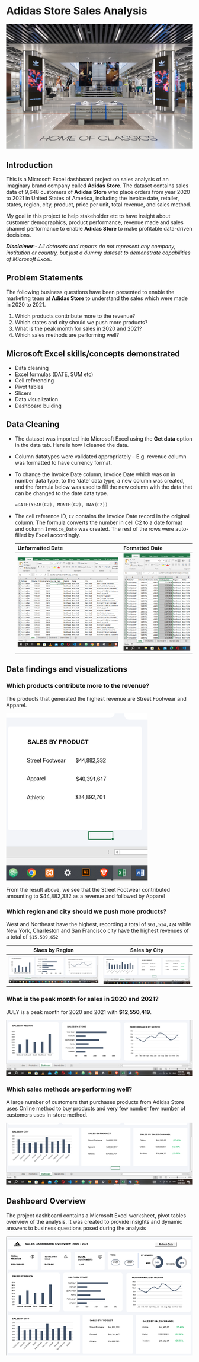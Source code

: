 # Adidas Store Sales Analysis 
![](adidas-store.png)

## Introduction
This is a Microsoft Excel dashboard project on sales analysis of an imaginary brand company called **Adidas Store**. 
The dataset contains sales data of 9,648 customers of **Adidas Store** who place orders from year 2020 to 2021 in United States of America, including the invoice date, retailer, states, region, city, product, price per unit, total revenue, and sales method.

My goal in this project to help stakeholder etc to have insight about customer demographics, product performance, revenue made and sales channel performance to enable **Adidas Store** to make profitable data-driven decisions.

**_Disclaimer_**:- _All datasets and reports do not represent any company, institution or country, but just a dummy dataset to demonstrate capabilities of Microsoft Excel._

## Problem Statements
The following business questions have been presented to enable the marketing team at **Adidas Store** to understand the sales which were made in 2020 to 2021.

1. Which products conttribute more to the revenue?
2. Which states and city should we push more products?
3. What is the peak month for sales in 2020 and 2021?
4. Which sales methods are performing well?

## Microsoft Excel skills/concepts demonstrated 
- Data cleaning
- Excel formulas (DATE, SUM etc)
- Cell referencing
- Pivot tables
- Slicers
- Data visualization
- Dashboard buiding

## Data Cleaning
- The dataset was imported into Microsoft Excel using the **Get data** option in the data tab. Here is how I cleaned the data.
- Column datatypes were validated appropriately  – E.g. revenue column was formatted to have currency format.
- To change the Invoice Date column, Invoice Date which was on in number data type, to the ‘date’ data type, a new column was created, and the formula below was used to fill the new 
  column with the data that can be changed to the date data type.
  
  ```html
  =DATE(YEAR(C2), MONTH(C2), DAY(C2))
  ```
- The cell reference ID, `C2` contains the Invoice Date record in the original column. The formula converts the number in cell C2 to a date format and column `Invoice_Date` was created. 
  The rest of the rows were auto-filled by Excel accordingly.

  | Unformatted Date | Formatted Date |
  | ---------------- | -------------- |
  | ![](date-type.png) | ![](data-type-2.png) |

## Data findings and visualizations 
### Which products contribute more to the revenue?
The products that generated the highest revenue are Street Footwear and Apparel.

![](salesbyproduct.png)

From the result above, we see that the Street Footwear contributed amounting to $44,882,332 as a revenue and followed by Apparel

### Which region and city should we push more products?
West and Northeast have the highest, recording a total of `$61,514,424` while New York, Charleston and San Francisco city have the highest revenues of a total of `$15,509,652`

  | Slaes by Region | Sales by City |
  | ---------------- | -------------- |
  | ![](region.png) | ![](salesbycity.png) |

### What is the peak month for sales in 2020 and 2021?
JULY is a peak month for 2020 and 2021 with **$12,550,419**.

![](region.png)

### Which sales methods are performing well?
A large number of customers that purchases products from Adidas Store uses Online method to buy products and very few number few number of customers uses In-store method.

![](salesbycity.png)

## Dashboard Overview
The project dashboard contains a Microsoft Excel worksheet, pivot tables overview of the analysis. It was created to provide insights and dynamic answers to business questions posed during the analysis

![](dashboard.png)

